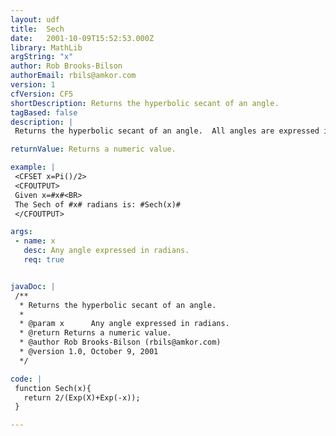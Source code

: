 ```yaml
---
layout: udf
title:  Sech
date:   2001-10-09T15:52:53.000Z
library: MathLib
argString: "x"
author: Rob Brooks-Bilson
authorEmail: rbils@amkor.com
version: 1
cfVersion: CF5
shortDescription: Returns the hyperbolic secant of an angle.
tagBased: false
description: |
 Returns the hyperbolic secant of an angle.  All angles are expressed in radians.

returnValue: Returns a numeric value.

example: |
 <CFSET x=Pi()/2>
 <CFOUTPUT>
 Given x=#x#<BR>
 The Sech of #x# radians is: #Sech(x)#
 </CFOUTPUT>

args:
 - name: x
   desc: Any angle expressed in radians.
   req: true


javaDoc: |
 /**
  * Returns the hyperbolic secant of an angle.
  * 
  * @param x      Any angle expressed in radians. 
  * @return Returns a numeric value. 
  * @author Rob Brooks-Bilson (rbils@amkor.com) 
  * @version 1.0, October 9, 2001 
  */

code: |
 function Sech(x){
   return 2/(Exp(X)+Exp(-x));
 }

---
```


